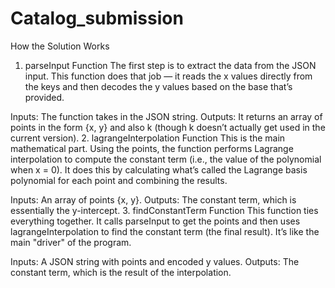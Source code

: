 # Catalog_submission

How the Solution Works
1. parseInput Function
The first step is to extract the data from the JSON input. This function does that job — it reads the x values directly from the keys and then decodes the y values based on the base that’s provided.

Inputs: The function takes in the JSON string.
Outputs: It returns an array of points in the form {x, y} and also k (though k doesn’t actually get used in the current version).
2. lagrangeInterpolation Function
This is the main mathematical part. Using the points, the function performs Lagrange interpolation to compute the constant term (i.e., the value of the polynomial when x = 0). It does this by calculating what’s called the Lagrange basis polynomial for each point and combining the results.

Inputs: An array of points {x, y}.
Outputs: The constant term, which is essentially the y-intercept.
3. findConstantTerm Function
This function ties everything together. It calls parseInput to get the points and then uses lagrangeInterpolation to find the constant term (the final result). It’s like the main "driver" of the program.

Inputs: A JSON string with points and encoded y values.
Outputs: The constant term, which is the result of the interpolation.
